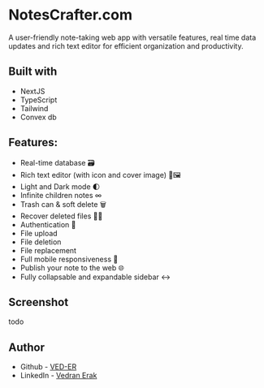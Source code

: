 # NotesCrafter.com

A user-friendly note-taking web app with versatile features, real time data updates and rich text editor for efficient organization and productivity.

## Built with

- NextJS
- TypeScript
- Tailwind
- Convex db


## Features:

- Real-time database 🗃️
- Rich text editor (with icon and cover image) 📝🖼️
- Light and Dark mode 🌓
- Infinite children notes ∞
- Trash can & soft delete 🗑️
- Recover deleted files 🔄📄
- Authentication 🔐
- File upload
- File deletion
- File replacement
- Full mobile responsiveness 📱
- Publish your note to the web 🌐
- Fully collapsable and expandable sidebar ↔️


## Screenshot
todo


## Author

- Github - [VED-ER](https://github.com/VED-ER)
- LinkedIn - [Vedran Erak](https://www.linkedin.com/in/vedran-erak-9b8321212/)


